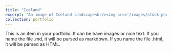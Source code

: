 ```yaml
---
title: "Iceland"
excerpt: "An image of Iceland landscape<br/><img src='/images/stock-photo-1008478519.jpg'>"
collection: portfolio
---
```


This is an item in your portfolio. It can be have images or nice text. If you name the file .md, it will be parsed as markdown. If you name the file .html, it will be parsed as HTML. 
